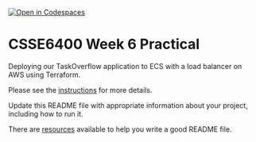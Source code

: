 [![Open in Codespaces](https://classroom.github.com/assets/launch-codespace-2972f46106e565e64193e422d61a12cf1da4916b45550586e14ef0a7c637dd04.svg)](https://classroom.github.com/open-in-codespaces?assignment_repo_id=19159262)
# CSSE6400 Week 6 Practical

Deploying our TaskOverflow application to ECS with a load balancer on AWS using Terraform.

Please see the [instructions](https://csse6400.uqcloud.net/practicals/week06.pdf) for more details.

Update this README file with appropriate information about your project, including how to run it.

There are [resources](https://www.makeareadme.com) available to help you write a good README file.